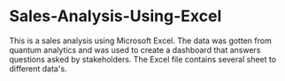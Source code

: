 # Sales-Analysis-Using-Excel



This is a sales analysis using Microsoft Excel. The data was gotten from quantum analytics and was used to create a dashboard that answers questions asked by stakeholders. The Excel file contains several sheet to different data's.

